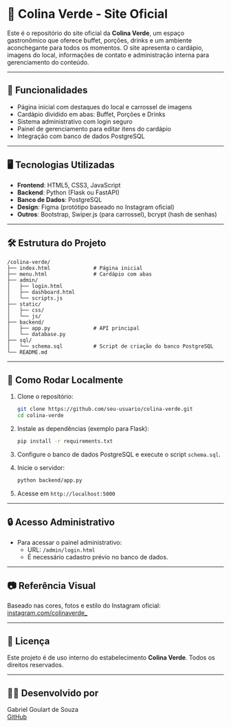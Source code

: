 
# 🌿 Colina Verde - Site Oficial

Este é o repositório do site oficial da **Colina Verde**, um espaço gastronômico que oferece buffet, porções, drinks e um ambiente aconchegante para todos os momentos. O site apresenta o cardápio, imagens do local, informações de contato e administração interna para gerenciamento do conteúdo.

---

## 📌 Funcionalidades

- Página inicial com destaques do local e carrossel de imagens
- Cardápio dividido em abas: Buffet, Porções e Drinks
- Sistema administrativo com login seguro
- Painel de gerenciamento para editar itens do cardápio
- Integração com banco de dados PostgreSQL

---

## 🖥️ Tecnologias Utilizadas

- **Frontend**: HTML5, CSS3, JavaScript
- **Backend**: Python (Flask ou FastAPI)
- **Banco de Dados**: PostgreSQL
- **Design**: Figma (protótipo baseado no Instagram oficial)
- **Outros**: Bootstrap, Swiper.js (para carrossel), bcrypt (hash de senhas)

---

## 🛠️ Estrutura do Projeto

```
/colina-verde/
├── index.html              # Página inicial
├── menu.html               # Cardápio com abas
├── admin/
│   ├── login.html
│   ├── dashboard.html
│   └── scripts.js
├── static/
│   ├── css/
│   └── js/
├── backend/
│   ├── app.py              # API principal
│   └── database.py
├── sql/
│   └── schema.sql          # Script de criação do banco PostgreSQL
└── README.md
```

---

## 🚀 Como Rodar Localmente

1. Clone o repositório:
   ```bash
   git clone https://github.com/seu-usuario/colina-verde.git
   cd colina-verde
   ```

2. Instale as dependências (exemplo para Flask):
   ```bash
   pip install -r requirements.txt
   ```

3. Configure o banco de dados PostgreSQL e execute o script `schema.sql`.

4. Inicie o servidor:
   ```bash
   python backend/app.py
   ```

5. Acesse em `http://localhost:5000`

---

## 🔒 Acesso Administrativo

- Para acessar o painel administrativo:
  - URL: `/admin/login.html`
  - É necessário cadastro prévio no banco de dados.

---

## 📷 Referência Visual

Baseado nas cores, fotos e estilo do Instagram oficial:  
[instagram.com/colinaverde_](https://www.instagram.com/colinaverde_/)

---

## 📄 Licença

Este projeto é de uso interno do estabelecimento **Colina Verde**. Todos os direitos reservados.

---

## 👨‍💻 Desenvolvido por

Gabriel Goulart de Souza  
[GitHub](https://github.com/Gabriel-GDS-dev)
